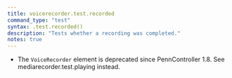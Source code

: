 ```yaml
---
title: voicerecorder.test.recorded
command_type: "test"
syntax: .test.recorded()
description: "Tests whether a recording was completed."
notes: true
---
```


+ The `VoiceRecorder` element is deprecated since PennController 1.8. See mediarecorder.test.playing instead.

<!--more-->
